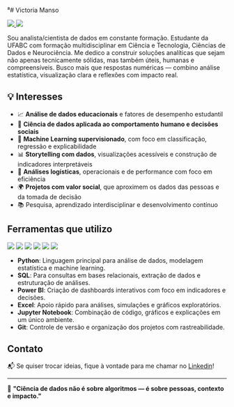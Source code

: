 ⁸# Victoria Manso

<div>
  <a href="https://www.linkedin.com/in/victoriamanso" target="_blank">
    <img src="https://img.shields.io/badge/-LinkedIn-0A66C2?style=for-the-badge&logo=linkedin&logoColor=white">
  </a> 
  <a href="mailto:victoria.manso@hotmail.com">
    <img src="https://img.shields.io/badge/Outlook-6A0DAD?style=for-the-badge&logo=microsoft-outlook&logoColor=white">
  </a>
</div>

Sou analista/cientista de dados em constante formação. Estudante da UFABC com formação multidisciplinar em Ciência e Tecnologia, Ciências de Dados e Neurociência. Me dedico a construir soluções analíticas que sejam não apenas tecnicamente sólidas, mas também úteis, humanas e compreensíveis. Busco mais que respostas numéricas — combino análise estatística, visualização clara e reflexões com impacto real.


## 💡 Interesses

- 📈 **Análise de dados educacionais** e fatores de desempenho estudantil  
- 🧠 **Ciência de dados aplicada ao comportamento humano e decisões sociais**  
- 🤖 **Machine Learning supervisionado**, com foco em classificação, regressão e explicabilidade  
- 📊 **Storytelling com dados**, visualizações acessíveis e construção de indicadores interpretáveis  
- 🚛 **Análises logísticas**, operacionais e de performance com foco em eficiência  
- 🌍 **Projetos com valor social**, que aproximem os dados das pessoas e da tomada de decisão  
- 📚 Pesquisa, aprendizado interdisciplinar e desenvolvimento contínuo  

## Ferramentas que utilizo

<div>
  <!-- Python -->
  <img src="https://img.shields.io/badge/Python-3776AB?style=for-the-badge&logo=python&logoColor=white">
  
  <!-- Excel -->
  <img src="https://img.shields.io/badge/Excel-217346?style=for-the-badge&logo=microsoft-excel&logoColor=white">
  
  <!-- SQL (usando MySQL como referência) -->
  <img src="https://img.shields.io/badge/SQL-003B57?style=for-the-badge&logo=mysql&logoColor=white">
  
  <!-- Power BI -->
  <img src="https://img.shields.io/badge/Power_BI-F2C811?style=for-the-badge&logo=power-bi&logoColor=black">
  
  <!-- Jupyter -->
  <img src="https://img.shields.io/badge/Jupyter-F37626?style=for-the-badge&logo=jupyter&logoColor=white">
  
  <!-- Git --> 
  <img src="https://img.shields.io/badge/Git-F05032?style=for-the-badge&logo=git&logoColor=white">
</div>

- **Python**: Linguagem principal para análise de dados, modelagem estatística e machine learning.
- **SQL**: Para consultas em bases relacionais, extração de dados e estruturação de análises.
- **Power BI**: Criação de dashboards interativos com foco em indicadores e decisões.
- **Excel**: Apoio rápido para análises, simulações e gráficos exploratórios.
- **Jupyter Notebook**: Combinação de código, gráficos e explicações em um único ambiente.
- **Git**: Controle de versão e organização dos projetos com rastreabilidade.

## Contato 

📬 Se quiser trocar ideias, fique à vontade para me chamar no [Linkedin](https://www.linkedin.com/in/victoriamanso/)!

---
💬 **"Ciência de dados não é sobre algoritmos — é sobre pessoas, contexto e impacto."**
